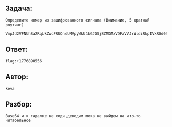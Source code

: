 ## Задача: 

    Определите номер из зашифрованного сигнала (Внимание, 5 кратный роутинг)

    VmpJd2VFNUhSa2RqUkZwcFRUQndUMVpyWkU1bGJGSjBZMGMxVDFaVVJrWldiRkpIVkRGd05rMUVhejA9


## Ответ:
    flag:+1776890556

## Автор: 
    keva

## Разбор:
    Base64 и к гадалке не ходи,декодим пока не выйдем на что-то читабельное  

